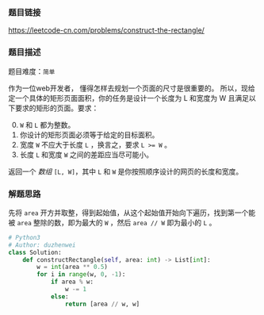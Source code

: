 ### 题目链接
https://leetcode-cn.com/problems/construct-the-rectangle/

### 题目描述
题目难度：```简单```

作为一位web开发者， 懂得怎样去规划一个页面的尺寸是很重要的。 所以，现给定一个具体的矩形页面面积，你的任务是设计一个长度为 L 和宽度为 W 且满足以下要求的矩形的页面。要求：

0. ```W``` 和 ```L``` 都为整数。
1. 你设计的矩形页面必须等于给定的目标面积。
2. 宽度 ```W``` 不应大于长度 ```L``` ，换言之，要求 ```L >= W``` 。
3. 长度 ```L``` 和宽度 ```W``` 之间的差距应当尽可能小。

返回一个 *数组* ```[L, W]```，其中 ```L``` 和 ```W``` 是你按照顺序设计的网页的长度和宽度。

### 解题思路
先将 ```area``` 开方并取整，得到起始值，从这个起始值开始向下遍历，找到第一个能被 ```area``` 整除的数，即为最大的 ```W``` ，然后 ```area // W``` 即为最小的 ```L``` 。

```python
# Python3
# Author: duzhenwei
class Solution:
    def constructRectangle(self, area: int) -> List[int]:
        w = int(area ** 0.5)
        for i in range(w, 0, -1):
            if area % w:
                w -= 1
            else:
                return [area // w, w]
```
